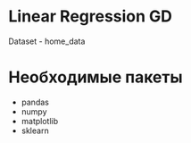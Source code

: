 # Linear Regression GD

Dataset - home_data


# Необходимые пакеты

* pandas
* numpy
* matplotlib
* sklearn 


